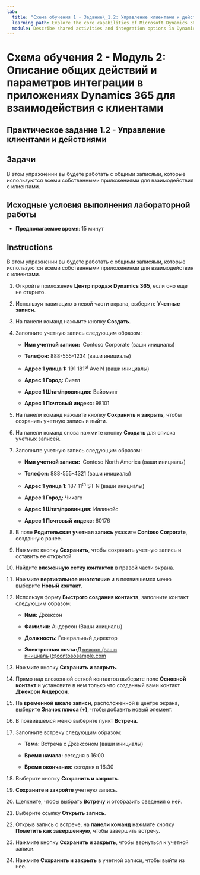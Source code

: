 ```yaml
---
lab:
  title: "Схема обучения 1 - Задание\_1.2: Управление клиентами и действиями"
  learning path: Explore the core capabilities of Microsoft Dynamics 365 customer engagement apps
  module: Describe shared activities and integration options in Dynamics 365 customer engagement apps
---
```


Схема обучения 2 - Модуль 2: Описание общих действий и параметров интеграции в приложениях Dynamics 365 для взаимодействия с клиентами
========================

## Практическое задание 1.2 - Управление клиентами и действиями

## Задачи

В этом упражнении вы будете работать с общими записями, которые используются всеми собственными приложениями для взаимодействия с клиентами. 

## Исходные условия выполнения лабораторной работы

  - **Предполагаемое время**: 15 минут

## Instructions

В этом упражнении вы будете работать с общими записями, которые используются всеми собственными приложениями для взаимодействия с клиентами. 

1. Откройте приложение **Центр продаж Dynamics 365**, если оно еще не открыто.

1. Используя навигацию в левой части экрана, выберите **Учетные записи**.

1. На панели команд нажмите кнопку **Создать**.

1. Заполните учетную запись следующим образом:

    - **Имя учетной записи:**  Contoso Corporate (ваши инициалы)

    - **Телефон:** 888-555-1234 (ваши инициалы)

    - **Адрес 1 улица 1:** 191 181<sup data-htmlnode="">st</sup> Ave N (ваши инициалы)

    - **Адрес 1 Город:** Сиэтл

    - **Адрес 1 Штат/провинция:** Вайоминг

    - **Адрес 1 Почтовый индекс:** 98101

1. На панели команд нажмите кнопку **Сохранить и закрыть**, чтобы сохранить учетную запись и выйти.

1. На панели команд снова нажмите кнопку **Создать** для списка учетных записей.

1. Заполните учетную запись следующим образом:

    - **Имя учетной записи:**  Contoso North America (ваши инициалы)

    - **Телефон:** 888-555-4321 (ваши инициалы)

    - **Адрес 1 улица 1**: 187 11<sup data-htmlnode="">th</sup> ST N (ваши инициалы)

    - **Адрес 1 Город:** Чикаго

    - **Адрес 1 Штат/провинция:** Иллинойс

    - **Адрес 1 Почтовый индекс:** 60176

1. В поле **Родительская учетная запись** укажите **Contoso Corporate**, созданную ранее.

1. Нажмите кнопку **Сохранить**, чтобы сохранить учетную запись и оставить ее открытой.

1. Найдите **вложенную сетку контактов** в правой части экрана.

1. Нажмите **вертикальное многоточие** и в появившемся меню выберите **Новый контакт**.

1. Используя форму **Быстрого создания контакта**, заполните контакт следующим образом:

    - **Имя:** Джексон

    - **Фамилия:** Андерсон (Ваши инициалы)

    - **Должность:** Генеральный директор

    - **Электронная почта:**[Джексон (ваши инициалы)@contososample.com](mailto:Jackson@contososample.com)

1. Нажмите кнопку **Сохранить и закрыть**.

1. Прямо над вложенной сеткой контактов выберите поле **Основной контакт** и установите в нем только что созданный вами контакт **Джексон Андерсон**.

1. На **временной шкале записи**, расположенной в центре экрана, выберите **Значок плюса (+)**, чтобы добавить новый элемент.

1. В появившемся меню выберите пункт **Встреча.**

1. Заполните встречу следующим образом:

    - **Тема:** Встреча с Джексоном (ваши инициалы)

    - **Время начала:** сегодня в 16:00

    - **Время окончания:** сегодня в 16:30

1. Выберите кнопку **Сохранить и закрыть**.

1. **Сохраните и закройте** учетную запись.

1. Щелкните, чтобы выбрать **Встречу** и отобразить сведения о ней.

1. Выберите ссылку **Открыть запись**.

1. Открыв запись о встрече, на **панели команд** нажмите кнопку **Пометить как завершенную**, чтобы завершить встречу.

1. Нажмите кнопку **Сохранить и закрыть**, чтобы вернуться к учетной записи.

1. Нажмите **Сохранить и закрыть** в учетной записи, чтобы выйти из нее.
